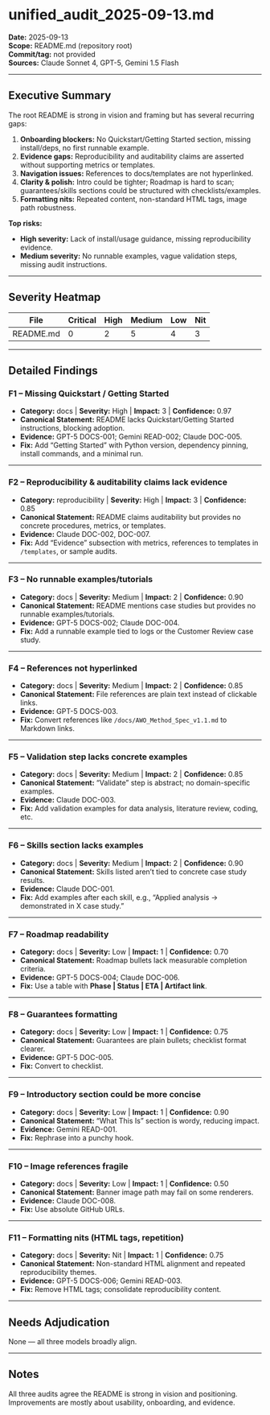 # unified_audit_2025-09-13.md
**Date:** 2025-09-13  
**Scope:** README.md (repository root)  
**Commit/tag:** not provided  
**Sources:** Claude Sonnet 4, GPT-5, Gemini 1.5 Flash

---

## Executive Summary
The root README is strong in vision and framing but has several recurring gaps:  
1. **Onboarding blockers:** No Quickstart/Getting Started section, missing install/deps, no first runnable example.  
2. **Evidence gaps:** Reproducibility and auditability claims are asserted without supporting metrics or templates.  
3. **Navigation issues:** References to docs/templates are not hyperlinked.  
4. **Clarity & polish:** Intro could be tighter; Roadmap is hard to scan; guarantees/skills sections could be structured with checklists/examples.  
5. **Formatting nits:** Repeated content, non-standard HTML tags, image path robustness.

**Top risks:**  
- **High severity:** Lack of install/usage guidance, missing reproducibility evidence.  
- **Medium severity:** No runnable examples, vague validation steps, missing audit instructions.

---

## Severity Heatmap
| File      | Critical | High | Medium | Low | Nit |
|-----------|----------|------|--------|-----|-----|
| README.md | 0        | 2    | 5      | 4   | 3   |

---

## Detailed Findings

### F1 – Missing Quickstart / Getting Started
- **Category:** docs | **Severity:** High | **Impact:** 3 | **Confidence:** 0.97  
- **Canonical Statement:** README lacks Quickstart/Getting Started instructions, blocking adoption.  
- **Evidence:** GPT-5 DOCS-001; Gemini READ-002; Claude DOC-005.  
- **Fix:** Add “Getting Started” with Python version, dependency pinning, install commands, and a minimal run.

---

### F2 – Reproducibility & auditability claims lack evidence
- **Category:** reproducibility | **Severity:** High | **Impact:** 3 | **Confidence:** 0.85  
- **Canonical Statement:** README claims auditability but provides no concrete procedures, metrics, or templates.  
- **Evidence:** Claude DOC-002, DOC-007.  
- **Fix:** Add “Evidence” subsection with metrics, references to templates in `/templates`, or sample audits.

---

### F3 – No runnable examples/tutorials
- **Category:** docs | **Severity:** Medium | **Impact:** 2 | **Confidence:** 0.90  
- **Canonical Statement:** README mentions case studies but provides no runnable examples/tutorials.  
- **Evidence:** GPT-5 DOCS-002; Claude DOC-004.  
- **Fix:** Add a runnable example tied to logs or the Customer Review case study.

---

### F4 – References not hyperlinked
- **Category:** docs | **Severity:** Medium | **Impact:** 2 | **Confidence:** 0.85  
- **Canonical Statement:** File references are plain text instead of clickable links.  
- **Evidence:** GPT-5 DOCS-003.  
- **Fix:** Convert references like `/docs/AWO_Method_Spec_v1.1.md` to Markdown links.

---

### F5 – Validation step lacks concrete examples
- **Category:** docs | **Severity:** Medium | **Impact:** 2 | **Confidence:** 0.85  
- **Canonical Statement:** “Validate” step is abstract; no domain-specific examples.  
- **Evidence:** Claude DOC-003.  
- **Fix:** Add validation examples for data analysis, literature review, coding, etc.

---

### F6 – Skills section lacks examples
- **Category:** docs | **Severity:** Medium | **Impact:** 2 | **Confidence:** 0.90  
- **Canonical Statement:** Skills listed aren’t tied to concrete case study results.  
- **Evidence:** Claude DOC-001.  
- **Fix:** Add examples after each skill, e.g., “Applied analysis → demonstrated in X case study.”

---

### F7 – Roadmap readability
- **Category:** docs | **Severity:** Low | **Impact:** 1 | **Confidence:** 0.70  
- **Canonical Statement:** Roadmap bullets lack measurable completion criteria.  
- **Evidence:** GPT-5 DOCS-004; Claude DOC-006.  
- **Fix:** Use a table with **Phase | Status | ETA | Artifact link**.

---

### F8 – Guarantees formatting
- **Category:** docs | **Severity:** Low | **Impact:** 1 | **Confidence:** 0.75  
- **Canonical Statement:** Guarantees are plain bullets; checklist format clearer.  
- **Evidence:** GPT-5 DOC-005.  
- **Fix:** Convert to checklist.

---

### F9 – Introductory section could be more concise
- **Category:** docs | **Severity:** Low | **Impact:** 1 | **Confidence:** 0.90  
- **Canonical Statement:** “What This Is” section is wordy, reducing impact.  
- **Evidence:** Gemini READ-001.  
- **Fix:** Rephrase into a punchy hook.

---

### F10 – Image references fragile
- **Category:** docs | **Severity:** Low | **Impact:** 1 | **Confidence:** 0.50  
- **Canonical Statement:** Banner image path may fail on some renderers.  
- **Evidence:** Claude DOC-008.  
- **Fix:** Use absolute GitHub URLs.

---

### F11 – Formatting nits (HTML tags, repetition)
- **Category:** docs | **Severity:** Nit | **Impact:** 1 | **Confidence:** 0.75  
- **Canonical Statement:** Non-standard HTML alignment and repeated reproducibility themes.  
- **Evidence:** GPT-5 DOCS-006; Gemini READ-003.  
- **Fix:** Remove HTML tags; consolidate reproducibility content.

---

## Needs Adjudication
None — all three models broadly align.

---

## Notes
All three audits agree the README is strong in vision and positioning. Improvements are mostly about usability, onboarding, and evidence.
